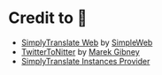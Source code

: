 # Credit to 👏
- [SimplyTranslate Web](https://codeberg.org/SimpleWeb/SimplyTranslate-Web) by [SimpleWeb](https://www.simpleweb.org/)
- [TwitterToNitter](https://github.com/no-gravity/TwitterToNitter) by [Marek Gibney](https://github.com/no-gravity)
- [SimplyTranslate Instances Provider](https://simple-web.org/instances/simplytranslate)
